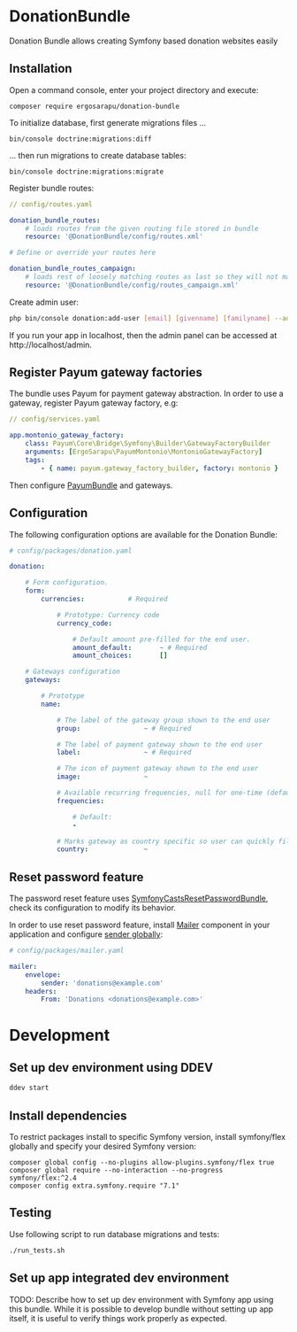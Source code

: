 # DonationBundle

Donation Bundle allows creating Symfony based donation websites easily

## Installation

Open a command console, enter your project directory and execute:

```console
composer require ergosarapu/donation-bundle
```

To initialize database, first generate migrations files ...

```console
bin/console doctrine:migrations:diff
```

... then run migrations to create database tables:

```console
bin/console doctrine:migrations:migrate
```

Register bundle routes:
```yaml
// config/routes.yaml

donation_bundle_routes:
    # loads routes from the given routing file stored in bundle
    resource: '@DonationBundle/config/routes.xml'

# Define or override your routes here

donation_bundle_routes_campaign:
    # loads rest of loosely matching routes as last so they will not match before the ones defined before
    resource: '@DonationBundle/config/routes_campaign.xml'
```

Create admin user:
```sh
php bin/console donation:add-user [email] [givenname] [familyname] --admin
```

If you run your app in localhost, then the admin panel can be accessed at http://localhost/admin.

## Register Payum gateway factories

The bundle uses Payum for payment gateway abstraction. In order to use a gateway, register Payum gateway factory, e.g:

```yaml
// config/services.yaml

app.montonio_gateway_factory:
    class: Payum\Core\Bridge\Symfony\Builder\GatewayFactoryBuilder
    arguments: [ErgoSarapu\PayumMontonio\MontonioGatewayFactory]
    tags:
        - { name: payum.gateway_factory_builder, factory: montonio }
```

Then configure [PayumBundle](https://github.com/Payum/PayumBundle) and gateways.

## Configuration

The following configuration options are available for the Donation Bundle:

```yaml
# config/packages/donation.yaml

donation:

    # Form configuration.
    form:
        currencies:           # Required

            # Prototype: Currency code
            currency_code:

                # Default amount pre-filled for the end user.
                amount_default:       ~ # Required
                amount_choices:       []

    # Gateways configuration
    gateways:

        # Prototype
        name:

            # The label of the gateway group shown to the end user
            group:                ~ # Required

            # The label of payment gateway shown to the end user
            label:                ~ # Required

            # The icon of payment gateway shown to the end user
            image:                ~

            # Available recurring frequencies, null for one-time (default) or date interval string, e.g. P1M for monthly, P1W for weekly, etc
            frequencies:

                # Default:
                - 

            # Marks gateway as country specific so user can quickly filter gateways with same country. Must be valid alpha-2 country code.
            country:              ~
```

## Reset password feature
The password reset feature uses [SymfonyCastsResetPasswordBundle](https://github.com/symfonycasts/reset-password-bundle), check its configuration to modify its behavior.

In order to use reset password feature, install [Mailer](https://symfony.com/doc/current/mailer.html) component in your application and configure [sender globally](https://symfony.com/doc/current/mailer.html#configuring-emails-globally):
```yaml
# config/packages/mailer.yaml

mailer:
    envelope:
        sender: 'donations@example.com'
    headers:
        From: 'Donations <donations@example.com>'
```


# Development

## Set up dev environment using DDEV
```sh
ddev start
```

## Install dependencies

To restrict packages install to specific Symfony version, install symfony/flex globally and specify your desired Symfony version: 

```console
composer global config --no-plugins allow-plugins.symfony/flex true
composer global require --no-interaction --no-progress symfony/flex:^2.4
composer config extra.symfony.require "7.1"
```

## Testing
Use following script to run database migrations and tests:
```sh
./run_tests.sh
```

## Set up app integrated dev environment
TODO: Describe how to set up dev environment with Symfony app using this bundle. While it is possible to develop bundle without setting up app itself, it is useful to verify things work properly as expected.